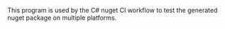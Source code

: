 This program is used by the C# nuget CI workflow to test the generated nuget
package on multiple platforms.